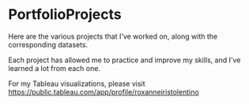 # PortfolioProjects

Here are the various projects that I've worked on, along with the corresponding datasets.

Each project has allowed me to practice and improve my skills, and I've learned a lot from each one. 


For my Tableau visualizations, please visit https://public.tableau.com/app/profile/roxanneiristolentino
